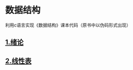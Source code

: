 # 数据结构
利用c语言实现《数据结构》课本代码（原书中以伪码形式出现）
## [1.绪论](https://github.com/XinghangLiu/-/blob/master/%E7%BB%AA%E8%AE%BA.md)
## [2.线性表](https://github.com/XinghangLiu/-/blob/master/%E7%BB%AA%E8%AE%BA.md)

   

